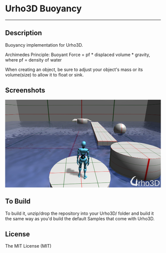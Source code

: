 # Urho3D Buoyancy
-----------------------------------------------------------------------------------

Description
-----------------------------------------------------------------------------------
Buoyancy implementation for Urho3D. 

Archimedes Principle:
Buoyant Force = pf * displaced volume * gravity, where pf = density of water

When creating an object, be sure to adjust your object's mass or its volume(size) to allow it to float or sink.


Screenshots
-----------------------------------------------------------------------------------
![alt tag](https://github.com/Lumak/Urho3D-Buoyancy/blob/master/screenshot/buoyancy.jpg)


To Build
-----------------------------------------------------------------------------------
To build it, unzip/drop the repository into your Urho3D/ folder and build it the same way as you'd build the default Samples that come with Urho3D.


License
-----------------------------------------------------------------------------------
The MIT License (MIT)







